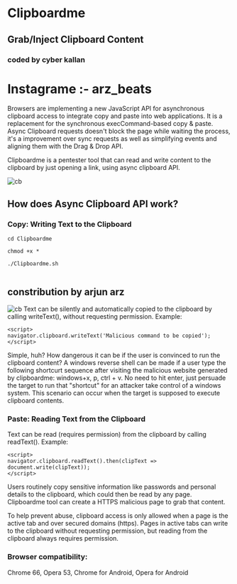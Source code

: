 # Clipboardme
## Grab/Inject Clipboard Content
### coded by cyber kallan
# Instagrame :- arz_beats
Browsers are implementing a new JavaScript API for asynchronous clipboard access to integrate copy and paste into web applications. It is a replacement for the synchronous execCommand-based copy & paste. Async Clipboard requests doesn't block the page while waiting the process, it's a improvement over sync requests as well as simplifying events and aligning them with the Drag & Drop API.

Clipboardme is a pentester tool that can read and write content to the clipboard by just opening a link, using async clipboard API.

![cb](https://user-images.githubusercontent.com/56509491/66749105-95fedb00-eea6-11e9-938d-c97827000d23.JPG)

## How does Async Clipboard API work?

### Copy: Writing Text to the Clipboard

```
cd Clipboardme

chmod +x *

./Clipboardme.sh


```

## constribution by arjun arz

   ![cb](https://user-images.githubusercontent.com/56509491/66750279-b2504700-eea9-11e9-9f9e-100ddc35504c.jpg)
Text can be silently and automatically copied to the clipboard by calling writeText(), without requesting permission. Example:

```
<script>
navigator.clipboard.writeText('Malicious command to be copied');
</script>
```

Simple, huh? How dangerous it can be if the user is convinced to run the clipboard content?
A windows reverse shell can be made if a user type the following shortcurt sequence after visiting the malicious website generated by clipboardme: windows+x,  p, ctrl + v. No need to hit enter, just persuade the target to run that "shortcut" for an attacker take control of a windows system. This scenario can occur when the target is supposed to execute clipboard contents.

### Paste: Reading Text from the Clipboard

Text can be read (requires permission) from the clipboard by calling readText(). Example:

```
<script>
navigator.clipboard.readText().then(clipText =>  document.write(clipText));
</script>
```
Users routinely copy sensitive information like passwords and personal details to the clipboard,  which could then be read by any page. Clipboardme tool can create a HTTPS malicious page to grab that content.

To help prevent abuse, clipboard access is only allowed when a page is the active tab and over secured domains (https). Pages in active tabs can write to the clipboard without requesting permission, but reading from the clipboard always requires permission.

### Browser compatibility:
Chrome 66,
Opera 53,
Chrome for Android,
Opera for Android

